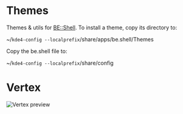 Themes
======

Themes & utils for [BE::Shell](http://sourceforge.net/p/be-shell/wiki/Home/).
To install a theme, copy its directory to: 

   ~/`kde4-config --localprefix`/share/apps/be.shell/Themes

Copy the be.shell file to:

   ~/`kde4-config --localprefix`/share/config

Vertex
======

![Vertex preview](https://lh5.googleusercontent.com/-h83zA_HCRVQ/VGYMxGGvQOI/AAAAAAAAC7I/eNZRGMB8qW4/w1058-h595-no/schermata662.png "Vertex")

